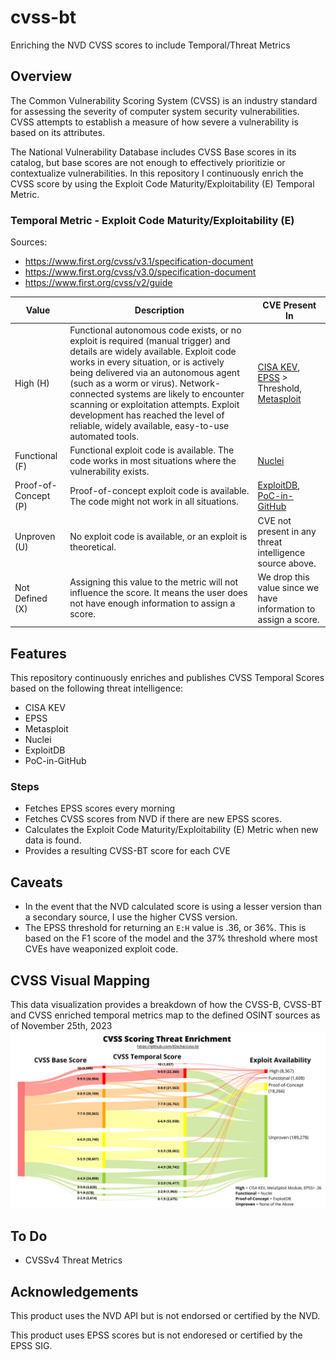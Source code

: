 # cvss-bt
Enriching the NVD CVSS scores to include Temporal/Threat Metrics

## Overview

The Common Vulnerability Scoring System (CVSS) is an industry standard for assessing the severity of computer system security vulnerabilities. CVSS attempts to establish a measure of how severe a vulnerability is based on its attributes.

The National Vulnerability Database includes CVSS Base scores in its catalog, but base scores are not enough to effectively prioritizie or contextualize vulnerabilities. In this repository I continuously enrich the CVSS score by using the Exploit Code Maturity/Exploitability (E) Temporal Metric.

### Temporal Metric - Exploit Code Maturity/Exploitability (E)

Sources: 
- https://www.first.org/cvss/v3.1/specification-document
- https://www.first.org/cvss/v3.0/specification-document
- https://www.first.org/cvss/v2/guide

| Value | Description | CVE Present In |
|---------------------------|-------------|-------------|
| High (H)                  | Functional autonomous code exists, or no exploit is required (manual trigger) and details are widely available. Exploit code works in every situation, or is actively being delivered via an autonomous agent (such as a worm or virus). Network-connected systems are likely to encounter scanning or exploitation attempts. Exploit development has reached the level of reliable, widely available, easy-to-use automated tools. | [CISA KEV](https://www.cisa.gov/known-exploited-vulnerabilities-catalog), [EPSS](https://www.first.org/epss/) > Threshold, [Metasploit](https://www.metasploit.com/) |
| Functional (F)            | Functional exploit code is available. The code works in most situations where the vulnerability exists. | [Nuclei](https://github.com/projectdiscovery/nuclei) |
| Proof-of-Concept (P)      | Proof-of-concept exploit code is available. The code might not work in all situations. | [ExploitDB](https://www.exploit-db.com/), [PoC-in-GitHub](https://github.com/nomi-sec/PoC-in-GitHub) |
| Unproven (U)              | No exploit code is available, or an exploit is theoretical. | CVE not present in any threat intelligence source above. |
| Not Defined (X)           | Assigning this value to the metric will not influence the score. It means the user does not have enough information to assign a score. | We drop this value since we have information to assign a score. |


## Features
This repository continuously enriches and publishes CVSS Temporal Scores based on the following threat intelligence:

- CISA KEV
- EPSS
- Metasploit
- Nuclei
- ExploitDB
- PoC-in-GitHub

### Steps
- Fetches EPSS scores every morning
- Fetches CVSS scores from NVD if there are new EPSS scores.
- Calculates the Exploit Code Maturity/Exploitability (E) Metric when new data is found.
- Provides a resulting CVSS-BT score for each CVE

## Caveats
- In the event that the NVD calculated score is using a lesser version than a secondary source, I use the higher CVSS version.
- The EPSS threshold for returning an `E:H` value is .36, or 36%. This is based on the F1 score of the model and the 37% threshold where most CVEs have weaponized exploit code.

## CVSS Visual Mapping
This data visualization provides a breakdown of how the CVSS-B, CVSS-BT and CVSS enriched temporal metrics map to the defined OSINT sources as of November 25th, 2023
![CVSS-BT Mapping](CVSS-BT-Enrichment.png)

## To Do
- CVSSv4 Threat Metrics

## Acknowledgements

This product uses the NVD API but is not endorsed or certified by the NVD.

This product uses EPSS scores but is not endoresed or certified by the EPSS SIG.
